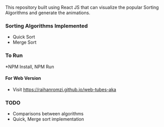 This repository built using React JS that can visualize the popular Sorting Algorithms and generate the animations.

### Sorting Algorithms Implemented
- Quick Sort
- Merge Sort

### To Run

*NPM Install, NPM Run

#### For Web Version

- Visit https://raihanromzi.github.io/web-tubes-aka

### TODO
- Comparisons between algorithms
- Quick, Merge sort implementation

